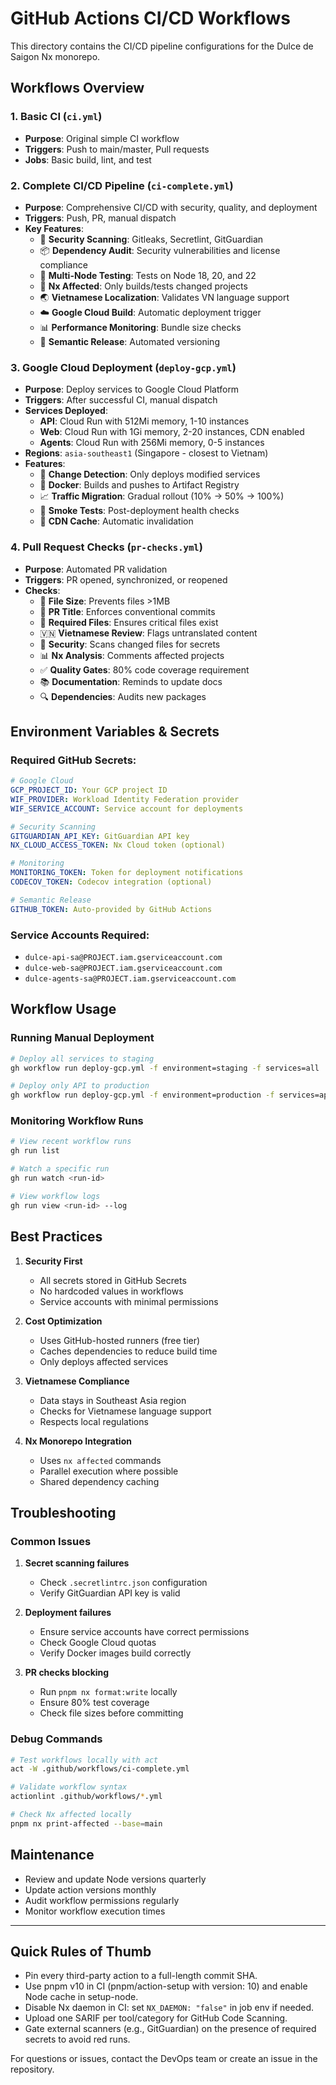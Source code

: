 # GitHub Actions CI/CD Workflows

This directory contains the CI/CD pipeline configurations for the Dulce de Saigon Nx monorepo.

## Workflows Overview

### 1. Basic CI (`ci.yml`)
- **Purpose**: Original simple CI workflow
- **Triggers**: Push to main/master, Pull requests
- **Jobs**: Basic build, lint, and test

### 2. Complete CI/CD Pipeline (`ci-complete.yml`)
- **Purpose**: Comprehensive CI/CD with security, quality, and deployment
- **Triggers**: Push, PR, manual dispatch
- **Key Features**:
   - 🔐 **Security Scanning**: Gitleaks, Secretlint, GitGuardian
  - 📦 **Dependency Audit**: Security vulnerabilities and license compliance
  - 🧪 **Multi-Node Testing**: Tests on Node 18, 20, and 22
  - 🎯 **Nx Affected**: Only builds/tests changed projects
  - 🌏 **Vietnamese Localization**: Validates VN language support
  - ☁️ **Google Cloud Build**: Automatic deployment trigger
  - 📊 **Performance Monitoring**: Bundle size checks
  - 🚀 **Semantic Release**: Automated versioning

### 3. Google Cloud Deployment (`deploy-gcp.yml`)
- **Purpose**: Deploy services to Google Cloud Platform
- **Triggers**: After successful CI, manual dispatch
- **Services Deployed**:
  - **API**: Cloud Run with 512Mi memory, 1-10 instances
  - **Web**: Cloud Run with 1Gi memory, 2-20 instances, CDN enabled
  - **Agents**: Cloud Run with 256Mi memory, 0-5 instances
- **Regions**: `asia-southeast1` (Singapore - closest to Vietnam)
- **Features**:
  - 🔄 **Change Detection**: Only deploys modified services
  - 🐳 **Docker**: Builds and pushes to Artifact Registry
  - 📈 **Traffic Migration**: Gradual rollout (10% → 50% → 100%)
  - 🧪 **Smoke Tests**: Post-deployment health checks
  - 💾 **CDN Cache**: Automatic invalidation

### 4. Pull Request Checks (`pr-checks.yml`)
- **Purpose**: Automated PR validation
- **Triggers**: PR opened, synchronized, or reopened
- **Checks**:
  - 📏 **File Size**: Prevents files >1MB
  - 📝 **PR Title**: Enforces conventional commits
  - 📁 **Required Files**: Ensures critical files exist
  - 🇻🇳 **Vietnamese Review**: Flags untranslated content
  - 🔐 **Security**: Scans changed files for secrets
  - 📊 **Nx Analysis**: Comments affected projects
  - ✅ **Quality Gates**: 80% code coverage requirement
  - 📚 **Documentation**: Reminds to update docs
  - 🔍 **Dependencies**: Audits new packages

## Environment Variables & Secrets

### Required GitHub Secrets:
```yaml
# Google Cloud
GCP_PROJECT_ID: Your GCP project ID
WIF_PROVIDER: Workload Identity Federation provider
WIF_SERVICE_ACCOUNT: Service account for deployments

# Security Scanning
GITGUARDIAN_API_KEY: GitGuardian API key
NX_CLOUD_ACCESS_TOKEN: Nx Cloud token (optional)

# Monitoring
MONITORING_TOKEN: Token for deployment notifications
CODECOV_TOKEN: Codecov integration (optional)

# Semantic Release
GITHUB_TOKEN: Auto-provided by GitHub Actions
```

### Service Accounts Required:
- `dulce-api-sa@PROJECT.iam.gserviceaccount.com`
- `dulce-web-sa@PROJECT.iam.gserviceaccount.com`
- `dulce-agents-sa@PROJECT.iam.gserviceaccount.com`

## Workflow Usage

### Running Manual Deployment
```bash
# Deploy all services to staging
gh workflow run deploy-gcp.yml -f environment=staging -f services=all

# Deploy only API to production
gh workflow run deploy-gcp.yml -f environment=production -f services=api
```

### Monitoring Workflow Runs
```bash
# View recent workflow runs
gh run list

# Watch a specific run
gh run watch <run-id>

# View workflow logs
gh run view <run-id> --log
```

## Best Practices

1. **Security First**
   - All secrets stored in GitHub Secrets
   - No hardcoded values in workflows
   - Service accounts with minimal permissions

2. **Cost Optimization**
   - Uses GitHub-hosted runners (free tier)
   - Caches dependencies to reduce build time
   - Only deploys affected services

3. **Vietnamese Compliance**
   - Data stays in Southeast Asia region
   - Checks for Vietnamese language support
   - Respects local regulations

4. **Nx Monorepo Integration**
   - Uses `nx affected` commands
   - Parallel execution where possible
   - Shared dependency caching

## Troubleshooting

### Common Issues

1. **Secret scanning failures**
   - Check `.secretlintrc.json` configuration
   - Verify GitGuardian API key is valid

2. **Deployment failures**
   - Ensure service accounts have correct permissions
   - Check Google Cloud quotas
   - Verify Docker images build correctly

3. **PR checks blocking**
   - Run `pnpm nx format:write` locally
   - Ensure 80% test coverage
   - Check file sizes before committing

### Debug Commands
```bash
# Test workflows locally with act
act -W .github/workflows/ci-complete.yml

# Validate workflow syntax
actionlint .github/workflows/*.yml

# Check Nx affected locally
pnpm nx print-affected --base=main
```

## Maintenance

- Review and update Node versions quarterly
- Update action versions monthly
- Audit workflow permissions regularly
- Monitor workflow execution times

---

## Quick Rules of Thumb

- Pin every third-party action to a full-length commit SHA.
- Use pnpm v10 in CI (pnpm/action-setup with version: 10) and enable Node cache in setup-node.
- Disable Nx daemon in CI: set `NX_DAEMON: "false"` in job env if needed.
- Upload one SARIF per tool/category for GitHub Code Scanning.
- Gate external scanners (e.g., GitGuardian) on the presence of required secrets to avoid red runs.

For questions or issues, contact the DevOps team or create an issue in the repository.